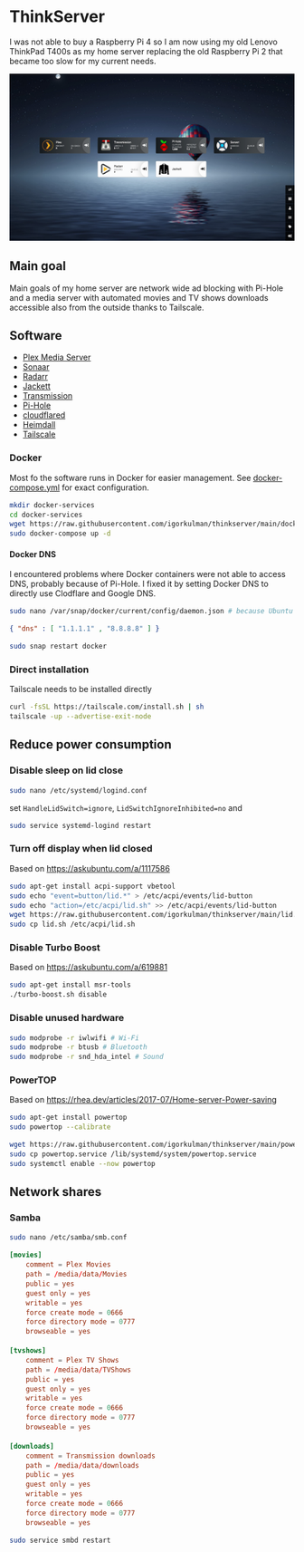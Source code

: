 # ThinkServer

I was not able to buy a Raspberry Pi 4 so I am now using my old Lenovo ThinkPad T400s as my home server replacing the old Raspberry Pi 2 that became too slow for my current needs.

![Dashboard](Heimdall.png)

## Main goal

Main goals of my home server are network wide ad blocking with Pi-Hole and a media server with automated movies and TV shows downloads accessible also from the outside thanks to Tailscale.

## Software

- [Plex Media Server](https://www.plex.tv/)
- [Sonaar](https://sonarr.tv/)
- [Radarr](https://radarr.video/)
- [Jackett](https://github.com/Jackett/Jackett)
- [Transmission](https://transmissionbt.com/)
- [Pi-Hole](https://pi-hole.net/)
- [cloudflared](https://docs.pi-hole.net/guides/dns/cloudflared/)
- [Heimdall](https://heimdall.site/)
- [Tailscale](https://tailscale.com/)

### Docker

Most fo the software runs in Docker for easier management. See [docker-compose.yml](https://github.com/igorkulman/thinkserver/blob/main/docker-compose.yml) for exact configuration.

```bash
mkdir docker-services
cd docker-services
wget https://raw.githubusercontent.com/igorkulman/thinkserver/main/docker-compose.yml
sudo docker-compose up -d
```

#### Docker DNS

I encountered problems where Docker containers were not able to access DNS, probably because of Pi-Hole. I fixed it by setting Docker DNS to directly use Clodflare and Google DNS.

```bash
sudo nano /var/snap/docker/current/config/daemon.json # because Ubuntu Server
```

```json
{ "dns" : [ "1.1.1.1" , "8.8.8.8" ] } 
```

```bash
sudo snap restart docker
```

### Direct installation

Tailscale needs to be installed directly

```bash
curl -fsSL https://tailscale.com/install.sh | sh
tailscale -up --advertise-exit-node
```

## Reduce power consumption

### Disable sleep on lid close

```bash
sudo nano /etc/systemd/logind.conf
```

set `HandleLidSwitch=ignore`, `LidSwitchIgnoreInhibited=no` and 

```bash
sudo service systemd-logind restart
```

### Turn off display when lid closed

Based on https://askubuntu.com/a/1117586

```bash
sudo apt-get install acpi-support vbetool
sudo echo "event=button/lid.*" > /etc/acpi/events/lid-button
sudo echo "action=/etc/acpi/lid.sh" >> /etc/acpi/events/lid-button
wget https://raw.githubusercontent.com/igorkulman/thinkserver/main/lid.sh
sudo cp lid.sh /etc/acpi/lid.sh
```

### Disable Turbo Boost

Based on https://askubuntu.com/a/619881

```bash
sudo apt-get install msr-tools
./turbo-boost.sh disable
```

### Disable unused hardware

```bash
sudo modprobe -r iwlwifi # Wi-Fi
sudo modprobe -r btusb # Bluetooth
sudo modprobe -r snd_hda_intel # Sound
```

### PowerTOP

Based on https://rhea.dev/articles/2017-07/Home-server-Power-saving

```bash
sudo apt-get install powertop
sudo powertop --calibrate
```

```bash
wget https://raw.githubusercontent.com/igorkulman/thinkserver/main/powertop.service
sudo cp powertop.service /lib/systemd/system/powertop.service
sudo systemctl enable --now powertop
```

## Network shares

### Samba

```bash
sudo nano /etc/samba/smb.conf
```

```conf
[movies]
    comment = Plex Movies
    path = /media/data/Movies
    public = yes
    guest only = yes
    writable = yes
    force create mode = 0666
    force directory mode = 0777
    browseable = yes

[tvshows]
    comment = Plex TV Shows
    path = /media/data/TVShows
    public = yes
    guest only = yes
    writable = yes
    force create mode = 0666
    force directory mode = 0777
    browseable = yes

[downloads]
    comment = Transmission downloads
    path = /media/data/downloads
    public = yes
    guest only = yes
    writable = yes
    force create mode = 0666
    force directory mode = 0777
    browseable = yes    
```

```bash
sudo service smbd restart
```